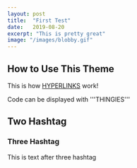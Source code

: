 ```yaml
---
layout: post
title:  "First Test"
date:   2019-08-20
excerpt: "This is pretty great"
image: "/images/blobby.gif"
---
```


## How to Use This Theme
This is how [HYPERLINKS](https://reddit.com/) work!

Code can be displayed with '''THINGIES'''

## Two Hashtag
### Three Hashtag
This is text after three hashtag